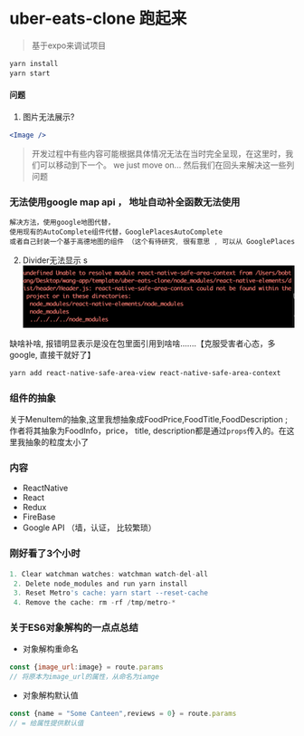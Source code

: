 
# uber-eats-clone 跑起来
> 基于expo来调试项目
```sh
yarn install 
yarn start
```

#### 问题
1. 图片无法展示?
```jsx
<Image />
```
> 开发过程中有些内容可能根据具体情况无法在当时完全呈现，在这里时，我们可以移动到下一个。
> we just move on... 然后我们在回头来解决这一些列问题
### 无法使用google map api ， 地址自动补全函数无法使用
```js
解决方法，使用google地图代替，
使用现有的AutoComplete组件代替，GooglePlacesAutoComplete
或者自己封装一个基于高德地图的组件 （这个有待研究, 很有意思 , 可以从 GooglePlacesAutoComplete源码入手）
```
2. Divider无法显示
s
![image-20220220110413849](./assets/notesimg/image-20220220110413849.png)

缺啥补啥, 报错明显表示是没在包里面引用到啥啥.......【克服受害者心态，多google, 直接干就好了】

```sh
yarn add react-native-safe-area-view react-native-safe-area-context
```

### 组件的抽象
关于MenuItem的抽象,这里我想抽象成FoodPrice,FoodTitle,FoodDescription ; 作者将其抽象为FoodInfo，price， title, description都是通过`props`传入的。在这里我抽象的粒度太小了

### 内容

- ReactNative
- React 
- Redux
- FireBase
- Google API （墙，认证， 比较繁琐）

### 刚好看了3个小时


```js
1. Clear watchman watches: watchman watch-del-all
 2. Delete node_modules and run yarn install
 3. Reset Metro's cache: yarn start --reset-cache
 4. Remove the cache: rm -rf /tmp/metro-*
```


### 关于ES6对象解构的一点点总结
- 对象解构重命名
```js
const {image_url:image} = route.params
// 将原本为image_url的属性，从命名为iamge
```
- 对象解构默认值
```js
const {name = "Some Canteen",reviews = 0} = route.params
// = 给属性提供默认值
```